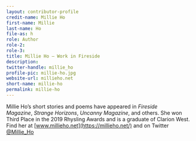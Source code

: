 ```yaml
---
layout: contributor-profile
credit-name: Millie Ho
first-name: Millie
last-name: Ho
file-as: h
role: Author
role-2:
role-3:
title: Millie Ho — Work in Fireside
description:
twitter-handle: millie_ho
profile-pic: millie-ho.jpg
website-url: millieho.net
short-name: millie-ho
permalink: millie-ho
---
```

Millie Ho’s short stories and poems have appeared in _Fireside Magazine_, _Strange Horizons_, _Uncanny Magazine_, and others. She won Third Place in the 2019 Rhysling Awards and is a graduate of Clarion West. Find her at [www.millieho.net](https://millieho.net/) and on Twitter [@Millie_Ho](https://twitter.com/millie_ho)
